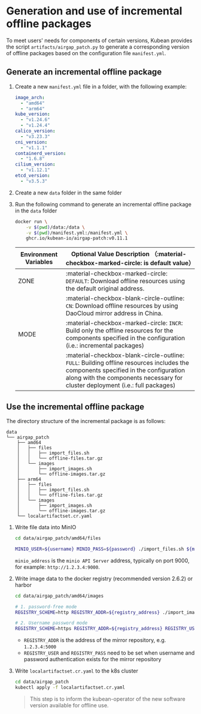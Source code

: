 # Generation and use of incremental offline packages

To meet users' needs for components of certain versions, Kubean provides the script `artifacts/airgap_patch.py` to generate a corresponding version of offline packages based on the configuration file `manifest.yml`.

## Generate an incremental offline package

1. Create a new `manifest.yml` file in a folder, with the following example:

    ```yaml
    image_arch:
      - "amd64"
      - "arm64"
    kube_version:
      - "v1.24.6"
      - "v1.24.4"
    calico_version:
      - "v3.23.3"
    cni_version:
      - "v1.1.1"
    containerd_version:
      - "1.6.8"
    cilium_version:
      - "v1.12.1"
    etcd_version:
      - "v3.5.3"
    ```

2. Create a new `data` folder in the same folder

3. Run the following command to generate an incremental offline package in the `data` folder

    ```bash
    docker run \
        -v $(pwd)/data:/data \
        -v $(pwd)/manifest.yml:/manifest.yml \
        ghcr.io/kubean-io/airgap-patch:v0.11.1
    ```

    | Environment Variables | Optional Value Description （:material-checkbox-marked-circle: is default value） |
    | ----------- | ------------------------------------ |
    | ZONE | :material-checkbox-marked-circle: `DEFAULT`: Download offline resources using the default original address.  |
    |      | :material-checkbox-blank-circle-outline: `CN`: Download offline resources by using DaoCloud mirror address in China. |
    | MODE | :material-checkbox-marked-circle: `INCR`: Build only the offline resources for the components specified in the configuration (i.e.: incremental packages)|
    |      | :material-checkbox-blank-circle-outline:  `FULL`: Building offline resources includes the components specified in the configuration along with the components necessary for cluster deployment (i.e.: full packages)|

## Use the incremental offline package

The directory structure of the incremental package is as follows:

```
data
└── airgap_patch
    ├── amd64
    │   ├── files
    │   │   ├── import_files.sh
    │   │   └── offline-files.tar.gz
    │   └── images
    │       ├── import_images.sh
    │       └── offline-images.tar.gz
    ├── arm64
    │   ├── files
    │   │   ├── import_files.sh
    │   │   └── offline-files.tar.gz
    │   └── images
    │       ├── import_images.sh
    │       └── offline-images.tar.gz
    └── localartifactset.cr.yaml
```

1. Write file data into MinIO

    ```bash
    cd data/airgap_patch/amd64/files

    MINIO_USER=${username} MINIO_PASS=${password} ./import_files.sh ${minio_address}
    ```

    `minio_address` is the `minio API Server` address, typically on port 9000, for example: `http://1.2.3.4:9000`.

2. Write image data to the docker registry (recommended version 2.6.2) or harbor

    ```bash
    cd data/airgap_patch/amd64/images 

    # 1. password-free mode
    REGISTRY_SCHEME=http REGISTRY_ADDR=${registry_address} ./import_images.sh

    # 2. Username password mode
    REGISTRY_SCHEME=https REGISTRY_ADDR=${registry_address} REGISTRY_USER=${username} REGISTRY_PASS=${password} ./import_images.sh
    ```

    * `REGISTRY_ADDR` is the address of the mirror repository, e.g. `1.2.3.4:5000`
    * `REGISTRY_USER` and `REGISTRY_PASS` need to be set when username and password authentication exists for the mirror repository

3. Write `localartifactset.cr.yaml` to the k8s cluster

    ```bash
    cd data/airgap_patch
    kubectl apply -f localartifactset.cr.yaml
    ```

    > This step is to inform the kubean-operator of the new software version available for offline use.
